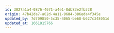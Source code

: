 ```yaml
---
id: 3027a1a4-0876-4671-a4e1-8db83e2fb328
origin: 47b42da7-a62d-4a11-9684-386eda4f345e
updated_by: 7d709850-5c35-4065-be68-b627c348051d
updated_at: 1661815766
---
```

